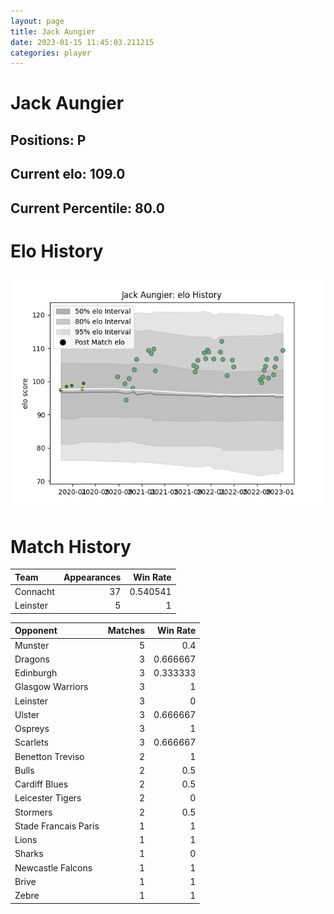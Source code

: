 ```yaml
---  
layout: page  
title: Jack Aungier  
date: 2023-01-15 11:45:03.211215  
categories: player  
---
```

# Jack Aungier

## Positions: P

## Current elo: 109.0

## Current Percentile: 80.0

# Elo History


![elo history](history_JackAungier.png)
# Match History


| Team     |   Appearances |   Win Rate |
|:---------|--------------:|-----------:|
| Connacht |            37 |   0.540541 |
| Leinster |             5 |   1        |

| Opponent             |   Matches |   Win Rate |
|:---------------------|----------:|-----------:|
| Munster              |         5 |   0.4      |
| Dragons              |         3 |   0.666667 |
| Edinburgh            |         3 |   0.333333 |
| Glasgow Warriors     |         3 |   1        |
| Leinster             |         3 |   0        |
| Ulster               |         3 |   0.666667 |
| Ospreys              |         3 |   1        |
| Scarlets             |         3 |   0.666667 |
| Benetton Treviso     |         2 |   1        |
| Bulls                |         2 |   0.5      |
| Cardiff Blues        |         2 |   0.5      |
| Leicester Tigers     |         2 |   0        |
| Stormers             |         2 |   0.5      |
| Stade Francais Paris |         1 |   1        |
| Lions                |         1 |   1        |
| Sharks               |         1 |   0        |
| Newcastle Falcons    |         1 |   1        |
| Brive                |         1 |   1        |
| Zebre                |         1 |   1        |